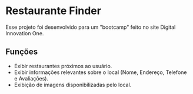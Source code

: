 # Restaurante Finder

Esse projeto foi desenvolvido para um "bootcamp" feito no site Digital Innovation One.

## Funções

- Exibir restaurantes próximos ao usuário.
- Exibir informações relevantes sobre o local (Nome, Endereço, Telefone e Avaliações).
- Exibição de imagens disponibilizadas pelo local.
